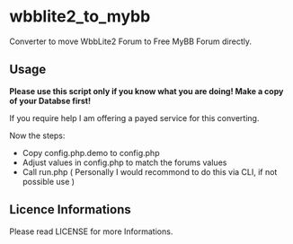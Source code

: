 wbblite2_to_mybb
================

Converter to move WbbLite2 Forum to Free MyBB Forum directly.

Usage
---

__Please use this script only if you know what you are doing! Make a copy of your Databse first!__

If you require help I am offering a payed service for this converting.

Now the steps:

* Copy config.php.demo to config.php
* Adjust values in config.php to match the forums values
* Call run.php ( Personally I would recommond to do this via CLI, if not possible use )

Licence Informations
---

Please read LICENSE for more Informations.